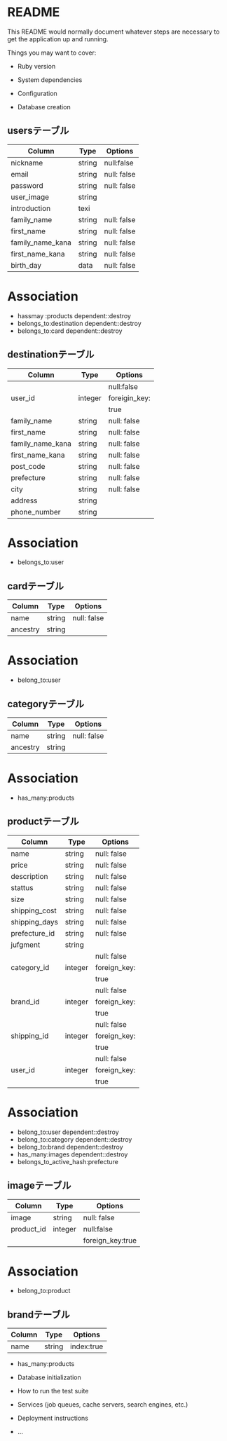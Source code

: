 # README

This README would normally document whatever steps are necessary to get the
application up and running.

Things you may want to cover:

* Ruby version

* System dependencies

* Configuration

* Database creation
## usersテーブル

|Column|Type|Options|
|------|----|-------|
|nickname|string|null:false|
|email|string|null: false|
|password|string|null: false|
|user_image|string| |
|introduction|texi|
|family_name|string|null: false|
|first_name|string|null: false|
|family_name_kana|string|null: false|
|first_name_kana|string|null: false|
|birth_day|data|null: false|


# Association
- hassmay :products dependent::destroy
- belongs_to:destination dependent::destroy
- belongs_to:card dependent::destroy

## destinationテーブル

|Column|Type|Options|
|------|----|-------|
|       |       |null:false|
|user_id|integer|foreigin_key:|
|       |       |true|
|family_name|string|null: false|
|first_name|string|null: false|
|family_name_kana|string|null: false|
|first_name_kana|string|null: false|
|post_code|string|null: false|
|prefecture|string|null: false|
|city|string|null: false|
|address|string||
|phone_number|string||


# Association
- belongs_to:user

## cardテーブル

|Column|Type|Options|
|------|----|-------|
|name|string|null: false|
|ancestry|string||


# Association
- belong_to:user

## categoryテーブル

|Column|Type|Options|
|------|----|-------|
|name|string|null: false|
|ancestry|string||


# Association
- has_many:products

## productテーブル

|Column|Type|Options|
|------|----|-------|
|name|string|null: false|
|price|string|null: false|
|description|string|null: false|
|stattus|string|null: false|
|size|string|null: false|
|shipping_cost|string|null: false|
|shipping_days|string|null: false|
|prefecture_id|string|null: false|
|jufgment|string||
|           |       |null: false|
|category_id|integer|foreign_key:|
|           |       |true|
|        |       |null: false|
|brand_id|integer|foreign_key:|
|        |       |true|
|           |       |null: false|
|shipping_id|integer|foreign_key:|
|           |       |true|
|       |       |null: false|
|user_id|integer|foreign_key:|
|       |       |true|


# Association
- belong_to:user dependent::destroy
- belong_to:category dependent::destroy
- belong_to:brand dependent::destroy
- has_many:images dependent::destroy
- belongs_to_active_hash:prefecture

## imageテーブル

|Column|Type|Options|
|------|----|-------|
|image|string|null: false|
|product_id|integer|null:false|
|       |       |foreign_key:true|


# Association
- belong_to:product

## brandテーブル

|Column|Type|Options|
|------|----|-------|
name|string|index:true|


- has_many:products

* Database initialization

* How to run the test suite

* Services (job queues, cache servers, search engines, etc.)

* Deployment instructions

* ...
